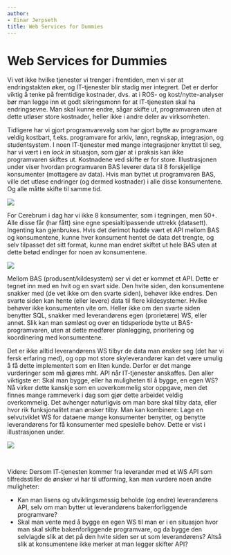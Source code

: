 ```yaml
---
author:
- Einar Jerpseth
title: Web Services for Dummies
---
```


# Web Services for Dummies

Vi vet ikke hvilke tjenester vi trenger i fremtiden, men vi ser at endringstakten øker, og IT-tjenester blir stadig mer integrert. Det er derfor viktig å tenke på fremtidige kostnader, dvs. at i ROS- og kost/nytte-analyser bør man legge inn et godt sikringsmonn for at IT-tjenesten skal ha endringsevne. Man skal kunne endre, sågar skifte ut, programvaren uten at dette utløser store kostnader, heller ikke i andre deler av virksomheten.


Tidligere har vi gjort programvarevalg som har gjort bytte av programvare veldig kostbart, f.eks. programvare for arkiv, lønn, regnskap, integrasjon, og studentsystem. I noen IT-tjenester med mange integrasjoner knyttet til seg, har vi vært i en *lock in* situasjon, som gjør at i praksis kan ikke programvaren skiftes ut. Kostnadene ved skifte er for store. Illustrasjonen under viser hvordan programvaren BAS leverer data til 8 forskjellige konsumenter (mottagere av data). Hvis man byttet ut programvaren BAS, ville det utløse endringer (og dermed kostnader) i alle disse konsumentene. Og alle måtte skifte til samme tid.


![](/datadeling/img/old-push.jpg)


For Cerebrum i dag har vi ikke 8 konsumenter, som i tegningen, men 50+. Alle disse får (har fått) sine egne spesialtilpassende uttrekk (datasett). Ingenting kan gjenbrukes. Hvis det derimot hadde vært et API mellom BAS og konsumentene, kunne hver konsument hentet de data det trengte, og selv tilpasset det sitt format, kunne man endret skiftet ut hele BAS uten at dette betød endinger for noen av konsumentene.


![](/datadeling/img/ny-bas.jpg)




Mellom BAS (produsent/kildesystem) ser vi det er kommet et API. Dette er tegnet inn med en hvit og en svart side. Den hvite siden, den konsumentene snakker med (de vet ikke om den svarte siden), behøver ikke endres. Den svarte siden kan hente (eller levere) data til flere kildesystemer. Hvilke behøver ikke konsumenten vite om. Heller ikke om den svarte siden benytter SQL, snakker med leverandørens egen (prorietære) WS, eller annet. Slik kan man sømløst og over en tidsperiode bytte ut BAS-programvaren, uten at dette medfører planlegging, prioritering og koordinering med konsumentene.


Det er ikke alltid leverandørens WS tilbyr de data man ønsker seg (det har vi fersk erfaring med), og opp mot store skyleverandører kan det være umulig å få dette implementert som en liten kunde. Derfor er det mange vurderinger som må gjøres mht. API når IT-tjenester anskaffes. Den aller viktigste er: Skal man bygge, eller ha muligheten til å bygge, en egen WS? Nå virker dette kanskje som en uoverkommelig stor oppgave, men det finnes mange rammeverk i dag som gjør dette arbeidet veldig overkommelig. Det avhenger naturligvis om man bare skal tilby data, eller hvor rik funksjonalitet man ønsker tilby. Man kan kombinere: Lage en selvutviklet WS for dataene mange konsumenter benytter, og benytte leverandørens for få konsumenter med spesielle behov. Dette er vist i illustrasjonen under.


![](/datadeling/img/ws-kjope-bygge.jpg)


 


Videre: Dersom IT-tjenesten kommer fra leverandør med et WS API som tilfredsstiller de ønsker vi har til utforming, kan man vurdere noen andre muligheter:


* Kan man lisens og utviklingsmessig beholde (og endre) leverandørens API, selv om man bytter ut leverandørens bakenforliggende programvare?
* Skal man vente med å bygge en egen WS til man er i en situasjon hvor man skal skifte bakenforliggende programvare, og da bygge den selvlagde slik at det på den hvite siden ser ut som leverandørens? Altså slik at konsumentene ikke merker at man legger skifter API?